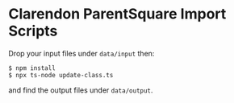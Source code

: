 # Clarendon ParentSquare Import Scripts
Drop your input files under `data/input` then:
```
$ npm install
$ npx ts-node update-class.ts
```

and find the output files under `data/output`.
